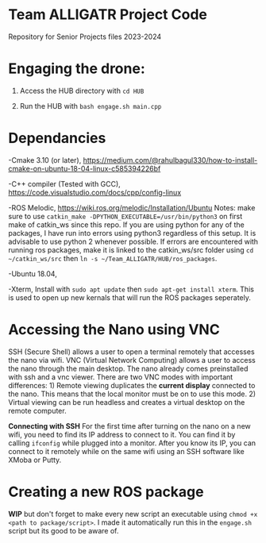 # Team ALLIGATR Project Code

Repository for Senior Projects files 2023-2024

# Engaging the drone:

1) Access the HUB directory with `cd HUB`

2) Run the HUB with `bash engage.sh main.cpp`

# Dependancies

-Cmake 3.10 (or later), https://medium.com/@rahulbagul330/how-to-install-cmake-on-ubuntu-18-04-linux-c585394226bf

-C++ compiler (Tested with GCC), https://code.visualstudio.com/docs/cpp/config-linux

-ROS Melodic, https://wiki.ros.org/melodic/Installation/Ubuntu
Notes: make sure to use `catkin_make -DPYTHON_EXECUTABLE=/usr/bin/python3` on first make of catkin_ws since this repo. If you are using python for any of the packages, I have run into errors using python3 regardless of this setup. It is advisable to use python 2 whenever possible. If errors are encountered with running ros packages, make it is linked to the catkin_ws/src folder using `cd ~/catkin_ws/src` then `ln -s ~/Team_ALLIGATR/HUB/ros_packages`. 

-Ubuntu 18.04, 

-Xterm, Install with `sudo apt update` then `sudo apt-get install xterm`. This is used to open up new kernals that will run the ROS packages seperately.

# Accessing the Nano using VNC
SSH (Secure Shell) allows a user to open a terminal remotely that accesses the nano via wifi. VNC (Virtual Network Computing) allows a user to access the nano through the main desktop. The nano already comes preinstalled with ssh and a vnc viewer. There are two VNC modes with important differences: 1) Remote viewing duplicates the **current display** connected to the nano. This means that the local monitor must be on to use this mode. 2) Virtual viewing can be run headless and creates a virtual desktop on the remote computer.

**Connecting with SSH**
For the first time after turning on the nano on a new wifi, you need to find its IP address to connect to it. You can find it by calling `ifconfig` while plugged into a monitor. After you know its IP, you can connect to it remotely while on the same wifi using an SSH software like XMoba or Putty.

# Creating a new ROS package
**WIP** but don't forget to make every new script an executable using `chmod +x <path to package/script>`. I made it automatically run this in the `engage.sh` script but its good to be aware of.
